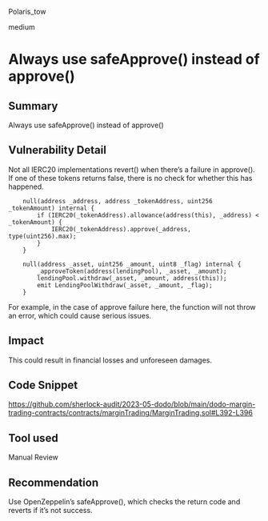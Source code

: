 Polaris_tow

medium

# Always use safeApprove() instead of approve()

## Summary
Always use safeApprove() instead of approve()
## Vulnerability Detail
Not all IERC20 implementations revert() when there’s a failure in approve(). If one of these tokens returns false, there is no check for whether this has happened.
```solidity
    null(address _address, address _tokenAddress, uint256 _tokenAmount) internal {
        if (IERC20(_tokenAddress).allowance(address(this), _address) < _tokenAmount) {
            IERC20(_tokenAddress).approve(_address, type(uint256).max);
        }
    }
```
```solidity
    null(address _asset, uint256 _amount, uint8 _flag) internal {
        _approveToken(address(lendingPool), _asset, _amount);
        lendingPool.withdraw(_asset, _amount, address(this));
        emit LendingPoolWithdraw(_asset, _amount, _flag);
    }
```
For example, in the case of approve failure here, the function will not throw an error, which could cause serious issues.
## Impact
This could result in financial losses and unforeseen damages.
## Code Snippet
https://github.com/sherlock-audit/2023-05-dodo/blob/main/dodo-margin-trading-contracts/contracts/marginTrading/MarginTrading.sol#L392-L396
## Tool used

Manual Review

## Recommendation
Use OpenZeppelin’s safeApprove(), which checks the return code and reverts if it’s not success.